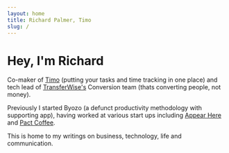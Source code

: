 ```yaml
---
layout: home
title: Richard Palmer, Timo
slug: /
---
```


# Hey, I'm Richard

Co-maker of [Timo](https://hellotimo.co) (putting your tasks and time tracking in one place) and tech lead of [TransferWise's](https://transferwise.com) Conversion team (thats converting people, not money).

Previously I started Byozo (a defunct productivity methodology with supporting app), having worked at various
start ups including [Appear Here](https://appearhere.co.uk) and
[Pact Coffee](https://www.pactcoffee.com/).

This is home to my writings on business, technology, life and communication.
